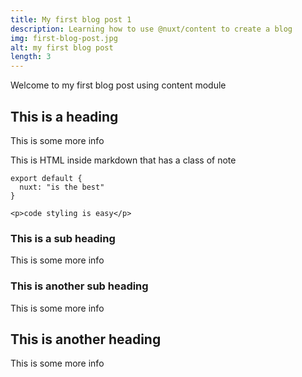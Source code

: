 ```yaml
---
title: My first blog post 1
description: Learning how to use @nuxt/content to create a blog
img: first-blog-post.jpg
alt: my first blog post
length: 3
---
```


Welcome to my first blog post using content module

## This is a heading

This is some more info

<div class="bg-blue-500 text-white p-4 mb-4">
  This is HTML inside markdown that has a class of note
</div>

```js[nuxt.config.js]
export default {
  nuxt: "is the best"
}
```
```html[my-first-blog-post.md]
<p>code styling is easy</p>
```
### This is a sub heading

This is some more info

### This is another sub heading

This is some more info

## This is another heading

This is some more info

